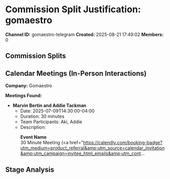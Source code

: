 # Commission Split Justification: gomaestro

**Channel ID:** gomaestro-telegram
**Created:** 2025-08-21 17:49:02
**Members:** 0

## Commission Splits


## Calendar Meetings (In-Person Interactions)

**Company:** Gomaestro

**Meetings Found:**

- **Marvin Bertin and Addie Tackman**
  - Date: 2025-07-09T14:30:00-04:00
  - Duration: 30 minutes
  - Team Participants: Aki, Addie
  - Description: <p><b>Event Name</b><br> 30 Minute Meeting (<a href="https://calendly.com/booking-badge?utm_medium=product_referral&amp;utm_source=calendar_invitation&amp;utm_campaign=invitee_html_emails&amp;utm_cont...

## Stage Analysis

